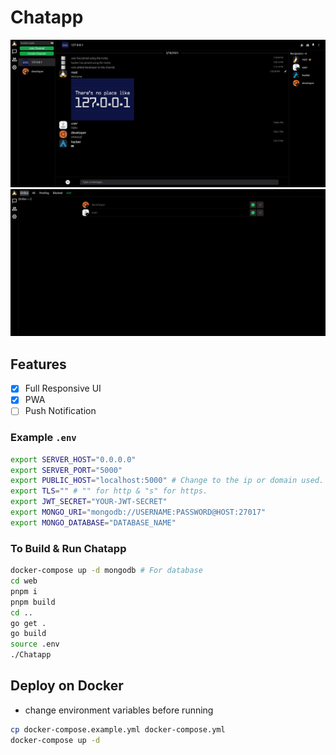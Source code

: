 # Chatapp

![channel_png](images/channel.png)
![relationship-online](images/relationship-online.png)


## Features
- [x] Full Responsive UI
- [x] PWA
- [ ] Push Notification 

### Example `.env`

```bash
export SERVER_HOST="0.0.0.0"
export SERVER_PORT="5000"
export PUBLIC_HOST="localhost:5000" # Change to the ip or domain used.
export TLS="" # "" for http & "s" for https.
export JWT_SECRET="YOUR-JWT-SECRET"
export MONGO_URI="mongodb://USERNAME:PASSWORD@HOST:27017"
export MONGO_DATABASE="DATABASE_NAME"
```

### To Build & Run Chatapp
```bash
docker-compose up -d mongodb # For database
cd web
pnpm i
pnpm build
cd ..
go get .
go build
source .env
./Chatapp
```

## Deploy on Docker
- change environment variables before running
```bash
cp docker-compose.example.yml docker-compose.yml
docker-compose up -d
```